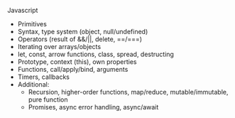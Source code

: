 Javascript
   - Primitives
   - Syntax, type system (object, null/undefined)
   - Operators (result of &&/||, delete, ==/===)
   - Iterating over arrays/objects
   - let, const, arrow functions, class, spread, destructing
   - Prototype, context (this), own properties
   - Functions, call/apply/bind, arguments
   - Timers, callbacks
   - Additional:
     - Recursion, higher-order functions, map/reduce, mutable/immutable, pure function
     - Promises, async error handling, async/await